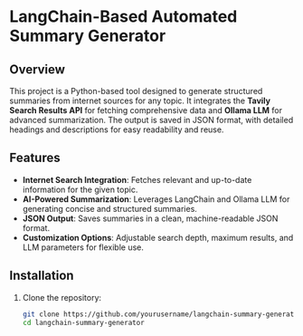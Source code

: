 # LangChain-Based Automated Summary Generator

## Overview
This project is a Python-based tool designed to generate structured summaries from internet sources for any topic. It integrates the **Tavily Search Results API** for fetching comprehensive data and **Ollama LLM** for advanced summarization. The output is saved in JSON format, with detailed headings and descriptions for easy readability and reuse.

## Features
- **Internet Search Integration**: Fetches relevant and up-to-date information for the given topic.
- **AI-Powered Summarization**: Leverages LangChain and Ollama LLM for generating concise and structured summaries.
- **JSON Output**: Saves summaries in a clean, machine-readable JSON format.
- **Customization Options**: Adjustable search depth, maximum results, and LLM parameters for flexible use.

## Installation
1. Clone the repository:
   ```bash
   git clone https://github.com/yourusername/langchain-summary-generator.git
   cd langchain-summary-generator
